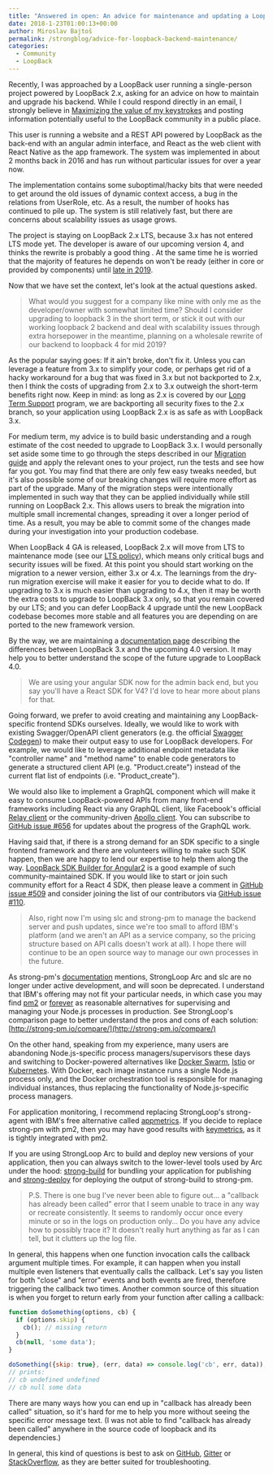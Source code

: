 ```yaml
---
title: "Answered in open: An advice for maintenance and updating a Loopback back-end"
date: 2018-1-23T01:00:13+00:00
author: Miroslav Bajtoš
permalink: /strongblog/advice-for-loopback-backend-maintenance/
categories:
  - Community
  - LoopBack
---
```


Recently, I was approached by a LoopBack user running a single-person project powered by LoopBack 2.x, asking for an advice on how to maintain and upgrade his backend. While I could respond directly in an email, I strongly believe in [Maximizing the value of my keystrokes](https://blog.codinghorror.com/maximizing-the-value-of-your-keystrokes/) and posting information potentially useful to the LoopBack community in a public place.

This user is running a website and a REST API powered by LoopBack as the back-end with an angular admin interface, and React as the web client with React Native as the app framework. The system was implemented in about 2 months back in 2016 and has run without particular issues for over a year now.

The implementation contains some suboptimal/hacky bits that were needed to get around the old issues of dynamic context access, a bug in the relations from UserRole, etc. As a result, the number of hooks has continued to pile up. The system is still relatively fast, but there are concerns about scalability issues as usage grows.

The project is staying on LoopBack 2.x LTS, because 3.x has not entered LTS mode yet. The developer is aware of our upcoming version 4, and thinks the rewrite is probably a good thing . At the same time he is worried that the majority of features he depends on won't be ready (either in core or provided by components) until [late in 2019](https://github.com/strongloop/loopback-next/wiki/Upcoming-Releases).

Now that we have set the context, let's look at the actual questions asked.

> What would you suggest for a company like mine with only me as the developer/owner with somewhat limited time? Should I consider upgrading to loopback 3 in the short term, or stick it out with our working loopback 2 backend and deal with scalability issues through extra horsepower in the meantime, planning on a wholesale rewrite of our backend to loopback 4 for mid 2019?

As the popular saying goes: If it ain't broke, don't fix it. Unless you can leverage a feature from 3.x to simplify your code, or perhaps get rid of a hacky workaround for a bug that was fixed in 3.x but not backported to 2.x, then I think the costs of upgrading from 2.x to 3.x outweigh the short-term benefits right now. Keep in mind: as long as 2.x is covered by our [Long Term Support](https://loopback.io/doc/en/contrib/Long-term-support.html) program, we are backporting all security fixes to the 2.x branch, so your application using LoopBack 2.x is as safe as with LoopBack 3.x.

For medium term, my advice is to build basic understanding and a rough estimate of the cost needed to upgrade to LoopBack 3.x. I would personally set aside some time to go through the steps described in our [Migration guide](https://loopback.io/doc/en/lb3/Migrating-to-3.0.html) and apply the relevant ones to your project, run the tests and see how far you got. You may find that there are only few easy tweaks needed, but it's also possible some of our breaking changes will require more effort as part of the upgrade. Many of the migration steps were intentionally implemented in such way that they can be applied individually while still running on LoopBack 2.x. This allows users to break the migration into multiple small incremental changes, spreading it over a longer period of time. As a result, you may be able to commit some of the changes made during your investigation into your production codebase.

When LoopBack 4 GA is released, LoopBack 2.x will move from LTS to maintenance mode (see our [LTS policy](https://loopback.io/doc/en/contrib/Long-term-support.html)), which means only critical bugs and security issues will be fixed. At this point you should start working on the migration to a newer version, either 3.x or 4.x. The learnings from the dry-run migration exercise will make it easier for you to decide what to do. If upgrading to 3.x is much easier than upgrading to 4.x, then it may be worth the extra costs to upgrade to LoopBack 3.x only, so that you remain covered by our LTS; and you can defer LoopBack 4 upgrade until the new LoopBack codebase becomes more stable and all features you are depending on are ported to the new framework version.

By the way, we are maintaining a [documentation page](http://loopback.io/doc/en/lb4/LoopBack-3.x.html) describing the differences between LoopBack 3.x and the upcoming 4.0 version. It may help you to better understand the scope of the future upgrade to LoopBack 4.0.

> We are using your angular SDK now for the admin back end, but you say you'll have a React SDK for V4? I'd love to hear more about plans for that.

Going forward, we prefer to avoid creating and maintaining any LoopBack-specific frontend SDKs ourselves. Ideally, we would like to work with existing Swagger/OpenAPI client generators (e.g. the official [Swagger Codegen](https://swagger.io/swagger-codegen/)) to make their output easy to use for LoopBack developers. For example, we would like to leverage additional endpoint metadata like "controller name" and "method name" to enable code generators to generate a structured client API (e.g. "Product.create") instead of the current flat list of endpoints (i.e. "Product\_create").

We would also like to implement a GraphQL component which will make it easy to consume LoopBack-powered APIs from many front-end frameworks including React via any GraphQL client, like Facebook's official [Relay client](https://facebook.github.io/relay/) or the community-driven [Apollo client](https://www.apollographql.com/client/). You can subscribe to [GitHub issue #656](https://github.com/strongloop/loopback-next/issues/656) for updates about the progress of the GraphQL work.

Having said that, if there is a strong demand for an SDK specific to a single frontend framework and there are volunteers willing to make such SDK happen, then we are happy to lend our expertise to help them along the way. [LoopBack SDK Builder for Angular2](https://github.com/mean-expert-official/loopback-sdk-builder) is a good example of such community-maintained SDK. If you would like to start or join such community effort for a React 4 SDK, then please leave a comment in [GitHub issue #509](https://github.com/strongloop/loopback-next/issues/509) and consider joining the list of our contributors via [GitHub issue #110](https://github.com/strongloop/loopback-next/issues/110).

> Also, right now I'm using slc and strong-pm to manage the backend server and push updates, since we're too small to afford IBM's platform (and we aren't an API as a service company, so the pricing structure based on API calls doesn't work at all). I hope there will continue to be an open source way to manage our own processes in the future.

As strong-pm's [documentation](https://docs.strongloop.com/display/SLC/Operating+Node+applications) mentions, StrongLoop Arc and slc are no longer under active development, and will soon be deprecated. I understand that IBM's offering may not fit your particular needs, in which case you may find [pm2](http://pm2.keymetrics.io/) or [forever](https://www.npmjs.com/package/forever) as reasonable alternatives for supervising and managing your Node.js processes in production. See StrongLoop's comparison page to better understand the pros and cons of each solution: [http://strong-pm.io/compare/](http://strong-pm.io/compare/)

On the other hand, speaking from my experience, many users are abandoning Node.js-specific process managers/supervisors these days and switching to Docker-powered alternatives like [Docker Swarm](https://docs.docker.com/engine/swarm/), [Istio](https://istio.io/) or [Kubernetes](https://kubernetes.io/). With Docker, each image instance runs a single Node.js process only, and the Docker orchestration tool is responsible for managing individual instances, thus replacing the functionality of Node.js-specific process managers.

For application monitoring, I recommend replacing StrongLoop's strong-agent with IBM's free alternative called [appmetrics](https://www.npmjs.com/package/appmetrics). If you decide to replace strong-pm with pm2, then you may have good results with [keymetrics](https://keymetrics.io/), as it is tightly integrated with pm2.

If you are using StrongLoop Arc to build and deploy new versions of your application, then you can always switch to the lower-level tools used by Arc under the hood: [strong-build](https://www.npmjs.com/package/strong-build) for bundling your application for publishing and [strong-deploy](https://www.npmjs.com/package/strong-deploy) for deploying the output of strong-build to strong-pm.

> P.S. There is one bug I've never been able to figure out... a "callback has already been called" error that I seem unable to trace in any way or recreate consistently. It seems to randomly occur once every minute or so in the logs on production only... Do you have any advice how to possibly trace it? It doesn't really hurt anything as far as I can tell, but it clutters up the log file.

In general, this happens when one function invocation calls the callback argument multiple times. For example, it can happen when you install multiple even listeners that eventually calls the callback. Let's say you listen for both "close" and "error" events and both events are fired, therefore triggering the callback two times. Another common source of this situation is when you forget to return early from your function after calling a callback:

```js
function doSomething(options, cb) {
  if (options.skip) {
    cb(); // missing return
  }
  cb(null, 'some data');
}

doSomething({skip: true}, (err, data) => console.log('cb', err, data));
// prints:
// cb undefined undefined
// cb null some data
```

There are many ways how you can end up in "callback has already been called" situation, so it's hard for me to help you more without seeing the specific error message text. (I was not able to find "callback has already been called" anywhere in the source code of loopback and its dependencies.)

In general, this kind of questions is best to ask on [GitHub](https://github.com/strongloop/loopback/issues/new), [Gitter](https://gitter.im/strongloop/loopback) or [StackOverflow](https://stackoverflow.com/questions/tagged/loopbackjs), as they are better suited for troubleshooting.
